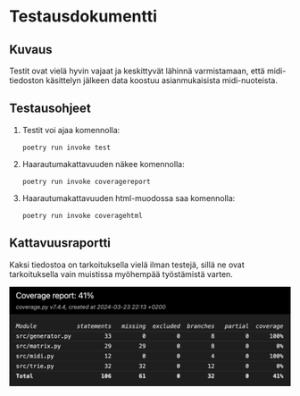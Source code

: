# Testausdokumentti

<!-- 
- Yksikkötestauksen kattavuusraportti.
- Mitä on testattu, miten tämä tehtiin?
- Minkälaisilla syötteillä testaus tehtiin?
- Miten testit voidaan toistaa?
- Ohjelman toiminnan mahdollisen empiirisen testauksen tulosten esittäminen graafisessa muodossa (mikäli sopii aiheeseen).
-->

## Kuvaus

Testit ovat vielä hyvin vajaat ja keskittyvät lähinnä varmistamaan, että midi-tiedoston käsittelyn jälkeen data koostuu asianmukaisista midi-nuoteista.

## Testausohjeet

1. Testit voi ajaa komennolla:

       poetry run invoke test

2. Haarautumakattavuuden näkee komennolla:

       poetry run invoke coveragereport

3. Haarautumakattavuuden html-muodossa saa komennolla:

       poetry run invoke coveragehtml

## Kattavuusraportti

Kaksi tiedostoa on tarkoituksella vielä ilman testejä, sillä ne ovat tarkoituksella vain muistissa myöhempää työstämistä varten.

![Testikattavuusraportti](/docs/coverage_report.png)
